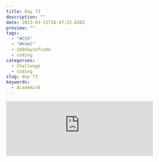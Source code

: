 ```yaml
---
title: Day 73
description: ""
date: 2023-03-11T16:47:22.630Z
preview: ""
tags:
  - "#CSS"
  - "#html"
  - 100daysofcode
  - coding
categories:
  - Challenge
  - Coding
slug: day-73
keywords:
  - Academind
---
```

<iframe src="https://mastodontech.de/@larnius/110006750580468293/embed" class="mastodon-embed" style="max-width: 100%; border: 0" width="400" allowfullscreen="allowfullscreen"></iframe><script src="https://mastodontech.de/embed.js" async="async"></script>